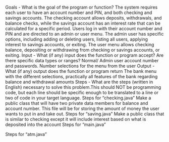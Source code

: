 Goals - What is the goal of the program or function?
The system requires each user to have an account number and PIN, and both checking and savings accounts. The checking account allows deposits, withdrawals, and balance checks, while the savings account has an interest rate that can be calculated for a specific period. Users log in with their account number and PIN and are directed to an admin or user menu. The admin user has specific options, including adding or deleting users, listing all users, applying interest to savings accounts, or exiting. The user menu allows checking balance, depositing or withdrawing from checking or savings accounts, or exiting.
Input - What (if any) input does the function or program accept?  Are there specific data types or ranges?
Normal/ Admin user account number and passwords. Number selections for the menu from the user
Output - What (if any) output does the function or program return
The bank menu with the different selections, practically all features of the bank regarding balance and withdrawal amounts 
Steps - What are the steps (written in English) necessary to solve this problem.This should NOT be programming code, but each line should be specific enough to be translated to a line or two of code in your target language.
Steps for “checking.java” 
Make a public class that will have two private data members for balance and account number. This file will be for storing the amount of money the user wants to put in and take out. 
Steps for “saving.java”
Make a public class that is similar to checking except it will include interest based on what is deposited into the account 
Steps for “main.java”


Steps for “atm.java”


